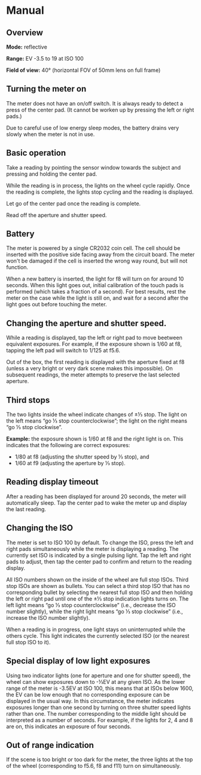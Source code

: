 # Manual

## Overview

**Mode:** reflective

**Range:** EV -3.5 to 19 at ISO 100

**Field of view:** 40° (horizontal FOV of 50mm lens on full frame)

## Turning the meter on

The meter does not have an on/off switch. It is always ready to detect a press
of the center pad. (It cannot be worken up by pressing the left or right pads.)

Due to careful use of low energy sleep modes, the battery drains very slowly
when the meter is not in use.

## Basic operation

Take a reading by pointing the sensor window towards the subject and 
pressing and holding the center pad.

While the reading is in process, the lights on the wheel cycle rapidly. Once the
reading is complete, the lights stop cycling and the reading is displayed.

Let go of the center pad once the reading is complete.

Read off the aperture and shutter speed.

## Battery

The meter is powered by a single CR2032 coin cell. The cell should be inserted
with the positive side facing away from the circuit board. The meter won't be damaged
if the cell is inserted the wrong way round, but will not function.

When a new battery is inserted, the light for f8 will turn on for around 10
seconds. When this light goes out, initial calibration of the touch pads is
performed (which takes a fraction of a second). For best results, rest the meter
on the case while the light is still on, and wait for a second after the light
goes out before touching the meter.

## Changing the aperture and shutter speed.

While a reading is displayed, tap the left or right pad to move
beetween equivalent exposures. For example, if the exposure shown is 1/60 at f8,
tapping the left pad will switch to 1/125 at f5.6.

Out of the box, the first reading is displayed with the aperture fixed at f8
(unless a very bright or very dark scene makes this impossible). On subsequent
readings, the meter attempts to preserve the last selected aperture.

## Third stops

The two lights inside the wheel indicate changes of ±⅓ stop. The light on the
left means “go ⅓ stop counterclockwise”; the light on the right
means “go ⅓ stop clockwise”.

**Example:** the exposure shown is 1/60 at f8 and the right light is on. This
indicates that the following are correct exposures:

* 1/80 at f8 (adjusting the shutter speed by ⅓ stop), and
* 1/60 at f9 (adjusting the aperture by ⅓ stop).

## Reading display timeout

After a reading has been displayed for around 20 seconds, the meter will
automatically sleep. Tap the center pad to wake the meter up and display the
last reading.

## Changing the ISO

The meter is set to ISO 100 by default. To change the ISO, press the left and
right pads simultaneously while the meter is displaying a reading. The currently
set ISO is indicated by a single pulsing light. Tap the left and right pads to
adjust, then tap the center pad to confirm and return to the reading display.

All ISO numbers shown on the inside of the wheel are full stop ISOs. Third stop
ISOs are shown as bullets. You can select a third stop ISO that has no
corresponding bullet by selecting the nearest full stop ISO and then holding the
left or right pad until one of the ±⅓ stop indication lights turns on. The left
light means “go ⅓ stop counterclockwise” (i.e., decrease the ISO number
slightly), while the right light means “go ⅓ stop clockwise” (i.e., increase the
ISO number slightly).

When a reading is in progress, one light stays on uninterrupted while the others
cycle. This light indicates the currently selected ISO (or the nearest full stop
ISO to it).

## Special display of low light exposures

Using two indicator lights (one for aperture and one for shutter speed), the
wheel can show exposures down to -⅓EV at any given ISO. As the lower range of
the meter is -3.5EV at ISO 100, this means that at ISOs below 1600, the EV can
be low enough that no corresponding exposure can be displayed in the usual way.
In this circumstance, the meter indicates exposures longer than one second by
turning on three shutter speed lights rather than one. The number corresponding
to the middle light should be interpreted as a number of seconds. For example,
if the lights for 2, 4 and 8 are on, this indicates an exposure of four
seconds.

## Out of range indication

If the scene is too bright or too dark for the meter, the three lights at the
top of the wheel (corresponding to f5.6, f8 and f11) turn on simultaneously.
